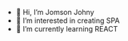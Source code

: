 - 👋 Hi, I’m Jomson Johny
- 👀 I’m interested in creating SPA
- 🌱 I’m currently learning REACT

<!---
JomsonGit738/JomsonGit738 is a ✨ special ✨ repository because its `README.md` (this file) appears on your GitHub profile.
You can click the Preview link to take a look at your changes.
--->
